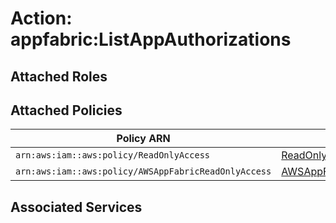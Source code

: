 # Action: appfabric:ListAppAuthorizations

## Attached Roles

## Attached Policies

| Policy ARN | Policy Name |
|------------|-------------|
| `arn:aws:iam::aws:policy/ReadOnlyAccess` | [ReadOnlyAccess](../policies.md#readonlyaccess) |
| `arn:aws:iam::aws:policy/AWSAppFabricReadOnlyAccess` | [AWSAppFabricReadOnlyAccess](../policies.md#awsappfabricreadonlyaccess) |

## Associated Services

